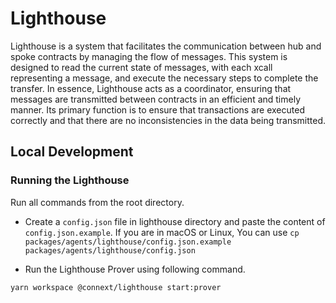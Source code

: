 # Lighthouse

Lighthouse is a system that facilitates the communication between hub and spoke contracts by managing the flow of messages. This system is designed to read the current state of messages, with each xcall representing a message, and execute the necessary steps to complete the transfer. In essence, Lighthouse acts as a coordinator, ensuring that messages are transmitted between contracts in an efficient and timely manner. Its primary function is to ensure that transactions are executed correctly and that there are no inconsistencies in the data being transmitted. 

## Local Development

### Running the Lighthouse

Run all commands from the root directory.

- Create a `config.json` file in lighthouse directory and paste the content of `config.json.example`.
  If you are in macOS or Linux, You can use `cp packages/agents/lighthouse/config.json.example packages/agents/lighthouse/config.json`

- Run the Lighthouse Prover using following command.

```sh
yarn workspace @connext/lighthouse start:prover
```
